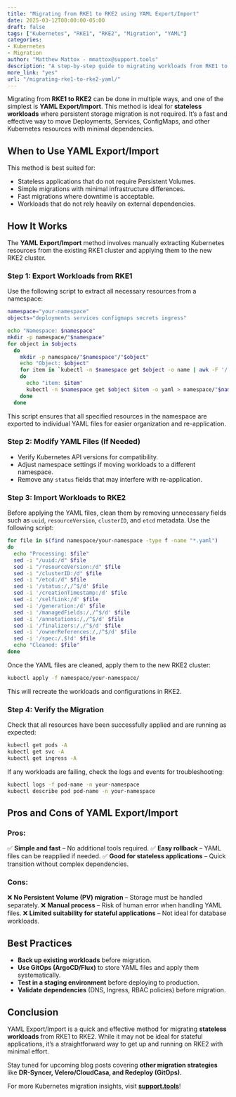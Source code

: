 ```yaml
---
title: "Migrating from RKE1 to RKE2 using YAML Export/Import"
date: 2025-03-12T00:00:00-05:00
draft: false
tags: ["Kubernetes", "RKE1", "RKE2", "Migration", "YAML"]
categories:
- Kubernetes
- Migration
author: "Matthew Mattox - mmattox@support.tools"
description: "A step-by-step guide to migrating workloads from RKE1 to RKE2 using YAML Export/Import."
more_link: "yes"
url: "/migrating-rke1-to-rke2-yaml/"
---
```


Migrating from **RKE1 to RKE2** can be done in multiple ways, and one of the simplest is **YAML Export/Import**. This method is ideal for **stateless workloads** where persistent storage migration is not required. It’s a fast and effective way to move Deployments, Services, ConfigMaps, and other Kubernetes resources with minimal dependencies.

<!--more-->

## When to Use YAML Export/Import
This method is best suited for:
- Stateless applications that do not require Persistent Volumes.
- Simple migrations with minimal infrastructure differences.
- Fast migrations where downtime is acceptable.
- Workloads that do not rely heavily on external dependencies.

## How It Works
The **YAML Export/Import** method involves manually extracting Kubernetes resources from the existing RKE1 cluster and applying them to the new RKE2 cluster.

### **Step 1: Export Workloads from RKE1**
Use the following script to extract all necessary resources from a namespace:
```bash
namespace="your-namespace"
objects="deployments services configmaps secrets ingress"

echo "Namespace: $namespace"
mkdir -p namespace/"$namespace"
for object in $objects
  do
    mkdir -p namespace/"$namespace"/"$object"
    echo "Object: $object"
    for item in `kubectl -n $namespace get $object -o name | awk -F '/' '{print $2}'`
    do
      echo "item: $item"
      kubectl -n $namespace get $object $item -o yaml > namespace/"$namespace"/"$object"/"$item".yaml
    done
  done
```
This script ensures that all specified resources in the namespace are exported to individual YAML files for easier organization and re-application.

### **Step 2: Modify YAML Files (If Needed)**
- Verify Kubernetes API versions for compatibility.
- Adjust namespace settings if moving workloads to a different namespace.
- Remove any `status` fields that may interfere with re-application.

### **Step 3: Import Workloads to RKE2**
Before applying the YAML files, clean them by removing unnecessary fields such as `uuid`, `resourceVersion`, `clusterID`, and `etcd` metadata. Use the following script:
```bash
for file in $(find namespace/your-namespace -type f -name "*.yaml")
do
  echo "Processing: $file"
  sed -i "/uuid:/d" $file
  sed -i "/resourceVersion:/d" $file
  sed -i "/clusterID:/d" $file
  sed -i "/etcd:/d" $file
  sed -i '/status:/,/^$/d' $file
  sed -i '/creationTimestamp:/d' $file
  sed -i '/selfLink:/d' $file
  sed -i '/generation:/d' $file
  sed -i '/managedFields:/,/^$/d' $file
  sed -i '/annotations:/,/^$/d' $file
  sed -i '/finalizers:/,/^$/d' $file
  sed -i '/ownerReferences:/,/^$/d' $file
  sed -i '/spec:/,$!d' $file
  echo "Cleaned: $file"
done
```
Once the YAML files are cleaned, apply them to the new RKE2 cluster:
```bash
kubectl apply -f namespace/your-namespace/
```
This will recreate the workloads and configurations in RKE2.

### **Step 4: Verify the Migration**
Check that all resources have been successfully applied and are running as expected:
```bash
kubectl get pods -A
kubectl get svc -A
kubectl get ingress -A
```
If any workloads are failing, check the logs and events for troubleshooting:
```bash
kubectl logs -f pod-name -n your-namespace
kubectl describe pod pod-name -n your-namespace
```

## Pros and Cons of YAML Export/Import
### **Pros:**
✅ **Simple and fast** – No additional tools required.
✅ **Easy rollback** – YAML files can be reapplied if needed.
✅ **Good for stateless applications** – Quick transition without complex dependencies.

### **Cons:**
❌ **No Persistent Volume (PV) migration** – Storage must be handled separately.
❌ **Manual process** – Risk of human error when handling YAML files.
❌ **Limited suitability for stateful applications** – Not ideal for database workloads.

## Best Practices
- **Back up existing workloads** before migration.
- **Use GitOps (ArgoCD/Flux)** to store YAML files and apply them systematically.
- **Test in a staging environment** before deploying to production.
- **Validate dependencies** (DNS, Ingress, RBAC policies) before migration.

## Conclusion
YAML Export/Import is a quick and effective method for migrating **stateless workloads** from RKE1 to RKE2. While it may not be ideal for stateful applications, it’s a straightforward way to get up and running on RKE2 with minimal effort.

Stay tuned for upcoming blog posts covering **other migration strategies** like **DR-Syncer, Velero/CloudCasa, and Redeploy (GitOps).**

For more Kubernetes migration insights, visit **[support.tools](https://support.tools)**!

